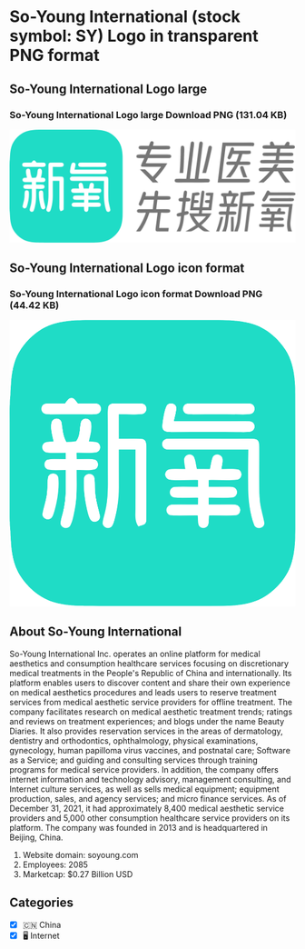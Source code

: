 # So-Young International (stock symbol: SY) Logo in transparent PNG format

## So-Young International Logo large

### So-Young International Logo large Download PNG (131.04 KB)

![So-Young International Logo large Download PNG (131.04 KB)](/img/orig/SY_BIG-f644b9d9.png)

## So-Young International Logo icon format

### So-Young International Logo icon format Download PNG (44.42 KB)

![So-Young International Logo icon format Download PNG (44.42 KB)](/img/orig/SY-ab9b1fff.png)

## About So-Young International

So-Young International Inc. operates an online platform for medical aesthetics and consumption healthcare services focusing on discretionary medical treatments in the People's Republic of China and internationally. Its platform enables users to discover content and share their own experience on medical aesthetics procedures and leads users to reserve treatment services from medical aesthetic service providers for offline treatment. The company facilitates research on medical aesthetic treatment trends; ratings and reviews on treatment experiences; and blogs under the name Beauty Diaries. It also provides reservation services in the areas of dermatology, dentistry and orthodontics, ophthalmology, physical examinations, gynecology, human papilloma virus vaccines, and postnatal care; Software as a Service; and guiding and consulting services through training programs for medical service providers. In addition, the company offers internet information and technology advisory, management consulting, and Internet culture services, as well as sells medical equipment; equipment production, sales, and agency services; and micro finance services. As of December 31, 2021, it had approximately 8,400 medical aesthetic service providers and 5,000 other consumption healthcare service providers on its platform. The company was founded in 2013 and is headquartered in Beijing, China.

1. Website domain: soyoung.com
2. Employees: 2085
3. Marketcap: $0.27 Billion USD


## Categories
- [x] 🇨🇳 China
- [x] 🖥️ Internet
